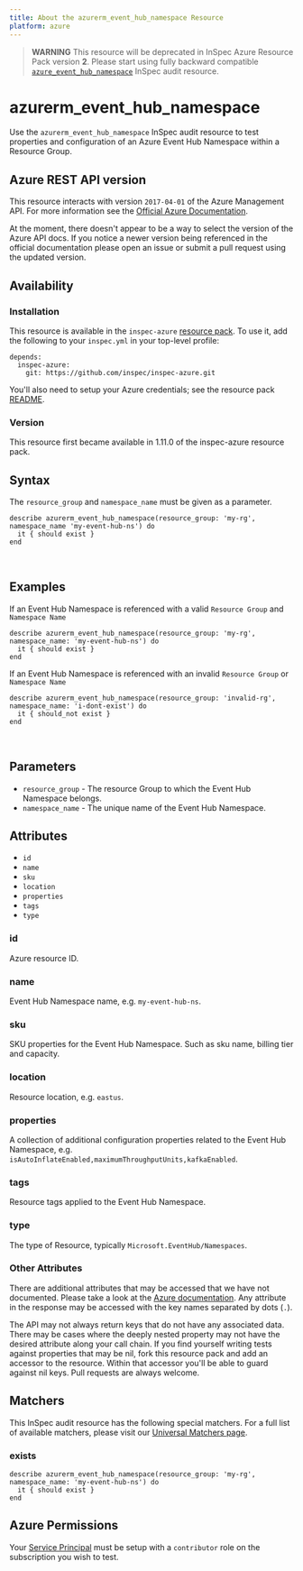 ```yaml
---
title: About the azurerm_event_hub_namespace Resource
platform: azure
---
```


> <b>WARNING</b>  This resource will be deprecated in InSpec Azure Resource Pack version **2**. Please start using fully backward compatible [`azure_event_hub_namespace`](azure_event_hub_namespace.md) InSpec audit resource.

# azurerm\_event\_hub\_namespace

Use the `azurerm_event_hub_namespace` InSpec audit resource to test properties and configuration of
an Azure Event Hub Namespace within a Resource Group.
<br />

## Azure REST API version

This resource interacts with version `2017-04-01` of the Azure Management API. For more
information see the [Official Azure Documentation](https://docs.microsoft.com/en-us/rest/api/eventhub/namespaces/get).

At the moment, there doesn't appear to be a way to select the version of the
Azure API docs. If you notice a newer version being referenced in the official
documentation please open an issue or submit a pull request using the updated
version.

## Availability

### Installation

This resource is available in the `inspec-azure` [resource
pack](https://www.inspec.io/docs/reference/glossary/#resource-pack). To use it, add the
following to your `inspec.yml` in your top-level profile:

    depends:
      inspec-azure:
        git: https://github.com/inspec/inspec-azure.git

You'll also need to setup your Azure credentials; see the resource pack
[README](https://github.com/inspec/inspec-azure#inspec-for-azure).

### Version

This resource first became available in 1.11.0 of the inspec-azure resource pack.

## Syntax

The `resource_group` and `namespace_name` must be given as a parameter.

    describe azurerm_event_hub_namespace(resource_group: 'my-rg', namespace_name 'my-event-hub-ns') do
      it { should exist }
    end

<br />

## Examples

If an Event Hub Namespace is referenced with a valid `Resource Group` and `Namespace Name`

    describe azurerm_event_hub_namespace(resource_group: 'my-rg', namespace_name: 'my-event-hub-ns') do
      it { should exist }
    end

If an Event Hub Namespace is referenced with an invalid `Resource Group` or `Namespace Name`

    describe azurerm_event_hub_namespace(resource_group: 'invalid-rg', namespace_name: 'i-dont-exist') do
      it { should_not exist }
    end

<br />

## Parameters

  - `resource_group` - The resource Group to which the Event Hub Namespace belongs.
  - `namespace_name` - The unique name of the Event Hub Namespace.

## Attributes

- `id`
- `name`
- `sku`
- `location`
- `properties`
- `tags`
- `type`

### id
Azure resource ID.

### name
Event Hub Namespace name, e.g. `my-event-hub-ns`.

### sku
SKU properties for the Event Hub Namespace. Such as sku name, billing tier and capacity.

### location
Resource location, e.g. `eastus`.

### properties
A collection of additional configuration properties related to the Event Hub Namespace, e.g. `isAutoInflateEnabled,maximumThroughputUnits,kafkaEnabled`.

### tags
Resource tags applied to the Event Hub Namespace.

### type
The type of Resource, typically `Microsoft.EventHub/Namespaces`.

### Other Attributes

There are additional attributes that may be accessed that we have not
documented. Please take a look at the [Azure documentation](##-Azure-REST-API-version).
Any attribute in the response may be accessed with the key names separated by
dots (`.`).

The API may not always return keys that do not have any associated data. There
may be cases where the deeply nested property may not have the desired
attribute along your call chain. If you find yourself writing tests against
properties that may be nil, fork this resource pack and add an accessor to the
resource. Within that accessor you'll be able to guard against nil keys. Pull
requests are always welcome.

## Matchers

This InSpec audit resource has the following special matchers. For a full list of
available matchers, please visit our [Universal Matchers
page](https://www.inspec.io/docs/reference/matchers/).

### exists

    describe azurerm_event_hub_namespace(resource_group: 'my-rg', namespace_name: 'my-event-hub-ns') do
      it { should exist }
    end

## Azure Permissions

Your [Service
Principal](https://docs.microsoft.com/en-us/azure/azure-resource-manager/resource-group-create-service-principal-portal)
must be setup with a `contributor` role on the subscription you wish to test.
